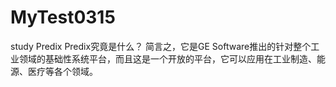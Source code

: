 # MyTest0315
study Predix
Predix究竟是什么？
简言之，它是GE Software推出的针对整个工业领域的基础性系统平台，而且这是一个开放的平台，它可以应用在工业制造、能源、医疗等各个领域。 
